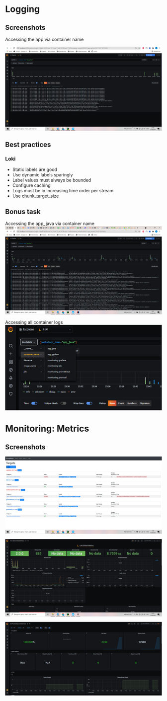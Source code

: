 # Logging

## Screenshots
Accessing the app via container name

![img.png](screenshots/img.png)



## Best practices
### Loki
* Static labels are good
* Use dynamic labels sparingly
* Label values must always be bounded
* Configure caching
* Logs must be in increasing time order per stream
* Use chunk_target_size

## Bonus task
Accessing the app_java via container name
![img.png](screenshots/img1.png)

Accessing all container logs
![img.png](screenshots/img2.png)

# Monitoring: Metrics

## Screenshots

![img.png](screenshots/img3.png)

![img.png](screenshots/img4.png)

![img.png](screenshots/img5.png)